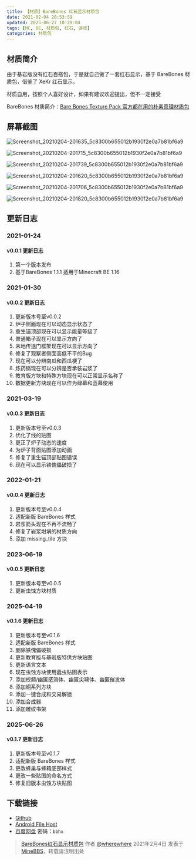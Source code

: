 ```yaml
---
title: 【材质】BareBones 红石显示材质包
date: 2021-02-04 20:53:59
updated: 2025-06-27 10:29:04
tags: [MC, BE, 材质包, 红石, 游戏]
categories: 材质包
---
```

## 材质简介

<bilibili-card vid="BV19v411W7eo" type="video" title="【MCBE】预告-Bare Bones塑料材质红石辅助显示预览" author="where-where" cover="http://i2.hdslb.com/bfs/archive/367afe4dc94f54f71b0073dff5d8338d2bd36ac1.jpg" duration="01:24" views="1151" danmakus="0" comments="6" favorites="5" coins="11" likes="27"></bilibili-card>

由于基岩版没有红石百搭包，于是就自己做了一套红石显示，基于 BareBones 材质包，借鉴了 XeKr 红石显示。

材质自用，按照个人喜好设计，如果有建议欢迎提出，但不一定接受

BareBones 材质简介：[Bare Bones Texture Pack 官方都在用的朴素真理材质包](https://www.minebbs.com/threads/bare-bones-texture-pack.4371)

## 屏幕截图

![Screenshot_20210204-201635_5c8300b655012b1930f2e0a7b81bf6a9](https://github.com/user-attachments/assets/40139ea2-d666-4b12-a1e8-c4a05fbee255)

![Screenshot_20210204-201715_5c8300b655012b1930f2e0a7b81bf6a9](https://github.com/user-attachments/assets/65f2abb0-add6-475e-bdef-6d2975d56d16)

<style>
  :root {
    --bilibili-accent-color: #fb7299;
    --bilibili-card-border-color: #e7e7e7;
    --bilibili-card-background-color: white;
    --bilibili-card-cover-color: #c9c9c9;
    --bilibili-card-cover-background-color: #f4f4f4;
    --bilibili-card-title-color: #505050;
    --bilibili-card-subtitle-color: white;
    --bilibili-card-subtitle-background-color: rgba(0, 0, 0, .4);
    --bilibili-card-content-color: #999;
  }

  @media (prefers-color-scheme: dark) {
    :root {
        --bilibili-accent-color: #eb7093;
        --bilibili-card-border-color: #2a2a2a;
        --bilibili-card-background-color: #141414;
        --bilibili-card-cover-color: #464646;
        --bilibili-card-cover-background-color: #1f1f1f;
        --bilibili-card-title-color: #b5b5b5;
        --bilibili-card-content-color: #727272;
    }
  }

  .video-holder a {
    border-bottom: none;
  }
</style>
<script src="https://cdn.jsdelivr.net/npm/hexo-tag-bilibili-card/components/bilibili-card/bilibili-card.js" data-pjax async></script>
<!--more-->

![Screenshot_20210204-201739_5c8300b655012b1930f2e0a7b81bf6a9](https://github.com/user-attachments/assets/a998772e-c00a-43aa-ba97-b6f1c62e4fb1)

![Screenshot_20210204-201620_5c8300b655012b1930f2e0a7b81bf6a9](https://github.com/user-attachments/assets/ad7c4520-da97-4f49-b236-b02fa11b91b7)

![Screenshot_20210204-201706_5c8300b655012b1930f2e0a7b81bf6a9](https://github.com/user-attachments/assets/b921c6df-5582-4ccc-9063-2ffdab3227d3)

![Screenshot_20210204-201820_5c8300b655012b1930f2e0a7b81bf6a9](https://github.com/user-attachments/assets/a78e5875-806c-4ac8-ada7-80e9078f28cc)

## 更新日志

### 2021-01-24
#### v0.0.1 更新日志

<bilibili-card vid="BV1Df4y1k7mz" type="video" title="【MCBE】BareBones红石显示v0.0.1发布了！" author="where-where" cover="http://i2.hdslb.com/bfs/archive/11ca3dcf44e46a423dcbc3e78baa55c006db5fab.jpg" duration="05:34" views="4240" danmakus="1" comments="25" favorites="46" coins="22" likes="89"></bilibili-card>

1. 第一个版本发布
2. 基于BareBones 1.1.1 适用于Minecraft BE 1.16

### 2021-01-30
#### v0.0.2 更新日志

<bilibili-card vid="BV1ft4y1q7RF" type="video" title="【MCBE】BareBones红石显示v0.0.2发布了！" author="where-where" cover="http://i1.hdslb.com/bfs/archive/13ba453dbe449cae39dff8878afea0d0026912b1.jpg" duration="04:51" views="5336" danmakus="5" comments="29" favorites="58" coins="46" likes="109"></bilibili-card>

1. 更新版本号至v0.0.2
2. 炉子侧面现在可以动态显示状态了
3. 重生锚顶部现在可以显示能量等级了
4. 普通箱子现在可以显示方向了
5. 末地传送门框架现在可以显示方向了
6. 修复了观察者侧面高低不平的Bug
7. 现在可以分辨南瓜和西瓜梗了
8. 炼药锅现在可以分辨是否承装岩浆了
9. 教育版方块和特殊方块现在可以正常显示名称了
10. 数据更新方块现在可以作为绿幕和蓝幕使用

### 2021-03-19​
#### v0.0.3 更新日志​

1. 更新版本号至v0.0.3
2. 优化了线的贴图
3. 更正了炉子动态的速度
4. 为炉子背面贴图添加动画
5. 修复了重生锚顶部贴图错误
6. 现在可以显示铁傀儡破损了

### 2022-01-21​
#### v0.0.4 更新日志​

1. 更新版本号至v0.0.4
2. 适配新版 BareBones 样式
3. 岩浆箭头现在不再不流畅了
4. 修复了岩浆坩埚的材质方向
5. 添加 missing_tile 方块

### 2023-06-19​
#### v0.0.5 更新日志​

1. 更新版本号至v0.0.5
2. 更新虫蚀方块材质

### 2025-04-19​
#### v0.1.6 更新日志​

<bilibili-card vid="BV1TL5xzuEx5" type="video" title="【MCBE】BareBones 红石显示 v0.1.6 发布了！" author="where-where" cover="http://i0.hdslb.com/bfs/archive/aabc4ee7fec0ab9944d470d5b30afb7db8d14113.jpg" duration="10:05" views="1085" danmakus="0" comments="5" favorites="29" coins="11" likes="38"></bilibili-card>

1. 更新版本号至v0.1.6
2. 适配新版 BareBones 样式
3. 删除铁傀儡破损
4. 更新教育版与基岩版特供方块贴图
5. 更新语言文本
6. 现在虫蚀方块使用蠹虫贴图表示
7. 添加校频/幽匿感测体、幽匿尖啸体、幽匿催发体
8. 添加铜系列方块
9. 添加一键合成和交易解锁
10. 添加合成器
11. 添加雕纹书架

### 2025-06-26​
#### v0.1.7 更新日志​

1. 更新版本号至v0.1.7
2. 适配新版 BareBones 样式
3. 更改蜂巢与蜂箱底部样式
4. 更改一些贴图的命名方式
5. 修复旧版本虫蚀方块贴图

## 下载链接

- [Github](https://github.com/wherewhere/RedStone-Assistive/releases)
- [Android File Host](https://www.androidfilehost.com/?w=files&flid=322278)
- [百度网盘](https://pan.baidu.com/s/12dZHtQmn216qPxEILeZZ6Q?pwd=bbhx) 密码：`bbhx`

> [BareBones红石显示材质包](https://www.minebbs.com/resources/barebones.2116) 作者 [@wherewhere](https://www.minebbs.com/members/wherewhere.5555) 2021年2月4日 发表于 [MineBBS](https://www.minebbs.com "minebbs")，转载请注明出处
